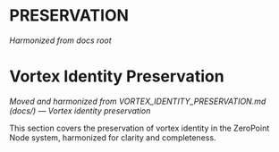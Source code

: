 # PRESERVATION

*Harmonized from docs root*

# Vortex Identity Preservation

*Moved and harmonized from VORTEX_IDENTITY_PRESERVATION.md (docs/) — Vortex identity preservation*

This section covers the preservation of vortex identity in the ZeroPoint Node system, harmonized for clarity and completeness.

<!-- (Insert harmonized content here) --> 